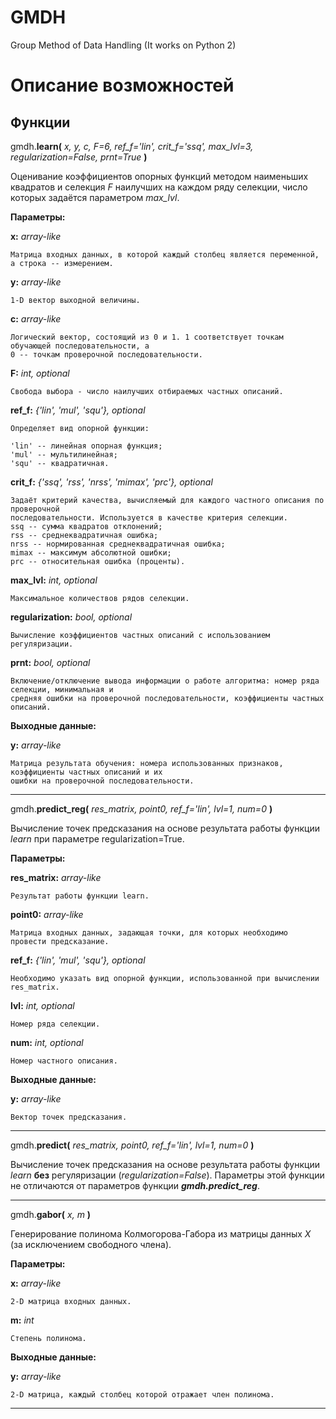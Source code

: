 # GMDH
Group Method of Data Handling (It works on Python 2)

# Описание возможностей

##  Функции


gmdh.**learn(** *x, y, c, F=6, ref_f='lin', crit_f='ssq', max_lvl=3, regularization=False, prnt=True* **)**

Оценивание коэффициентов опорных функций методом наименьших квадратов и селекция *F* наилучших на каждом 
ряду селекции, число которых задаётся параметром *max_lvl*.

**Параметры:** 

**x:** *array-like*

    Матрица входных данных, в которой каждый столбец является переменной, а строка -- измерением.   
                
**y:** *array-like*

    1-D вектор выходной величины.
                
**c:** *array-like*

    Логический вектор, состоящий из 0 и 1. 1 соответствует точкам обучающей последовательности, а
    0 -- точкам проверочной последовательности.
                
**F:** *int, optional*

    Свобода выбора - число наилучших отбираемых частных описаний.
                
**ref_f:** *{'lin', 'mul', 'squ'}, optional*

    Определяет вид опорной функции:
    
    'lin' -- линейная опорная функция; 
    'mul' -- мультилинейная;
    'squ' -- квадратичная.
                
**crit_f:** *{'ssq', 'rss', 'nrss', 'mimax', 'prc'}, optional*

    Задаёт критерий качества, вычисляемый для каждого частного описания по проверочной 
    последовательности. Используется в качестве критерия селекции.
    ssq -- сумма квадратов отклонений;
    rss -- среднеквадратичная ошибка;
    nrss -- нормированная среднеквадратичная ошибка;
    mimax -- максимум абсолютной ошибки;
    prc -- относительная ошибка (проценты).
                
**max_lvl:** *int, optional*

    Максимальное количествов рядов селекции.
                
**regularization:** *bool, optional*

    Вычисление коэффициентов частных описаний с использованием регуляризации.
                
**prnt:** *bool, optional*

    Включение/отключение вывода информации о работе алгоритма: номер ряда селекции, минимальная и 
    средняя ошибки на проверочной последовательности, коэффициенты частных описаний.

**Выходные данные:**

**y:** *array-like*

    Матрица результата обучения: номера использованных признаков, коэффициенты частных описаний и их
    ошибки на проверочной последовательности.
    
---    

gmdh.**predict_reg(** *res_matrix, point0, ref_f='lin', lvl=1, num=0* **)**

Вычисление точек предсказания на основе результата работы функции *learn* при параметре regularization=True.

**Параметры:**

**res_matrix:** *array-like*

    Результат работы функции learn.
                
**point0:** *array-like*

    Матрица входных данных, задающая точки, для которых необходимо провести предсказание.
                
**ref_f:** *{'lin', 'mul', 'squ'}, optional*

    Необходимо указать вид опорной функции, использованной при вычислении res_matrix.
                
**lvl:** *int, optional*

    Номер ряда селекции.
                
**num:** *int, optional*

    Номер частного описания.
                
**Выходные данные:**

**y:** *array-like*

    Вектор точек предсказания.
                
---

gmdh.**predict(** *res_matrix, point0, ref_f='lin', lvl=1, num=0* **)**

Вычисление точек предсказания на основе результата работы функции *learn* **без** регуляризации (*regularization=False*). Параметры этой функции не отличаются от параметров функции ***gmdh.predict_reg***.

---

gmdh.**gabor(** *x, m* **)**

Генерирование полинома Колмогорова-Габора из матрицы данных $X$ (за исключением свободного члена).

**Параметры:**

**x:** *array-like*

    2-D матрица входных данных.
                
**m:** *int*

    Стeпень полинома.
                    
**Выходные данные:**

**y:** *array-like*

    2-D матрица, каждый столбец которой отражает член полинома.        

---
